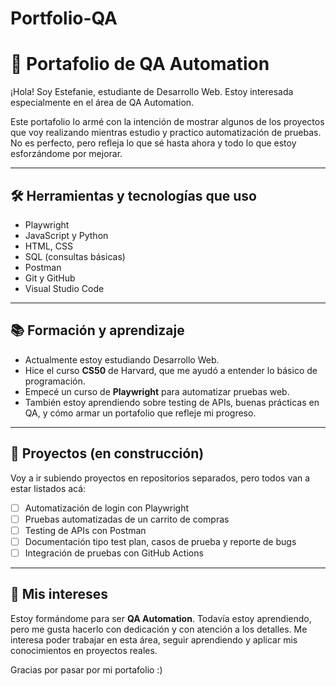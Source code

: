 # Portfolio-QA
# 🧪 Portafolio de QA Automation

¡Hola! Soy Estefanie, estudiante de Desarrollo Web. Estoy interesada especialmente en el área de QA Automation. 

Este portafolio lo armé con la intención de mostrar algunos de los proyectos que voy realizando mientras estudio y practico automatización de pruebas. No es perfecto, pero refleja lo que sé hasta ahora y todo lo que estoy esforzándome por mejorar.

---

## 🛠️ Herramientas y tecnologías que uso

- Playwright 
- JavaScript y Python 
- HTML, CSS
- SQL (consultas básicas)
- Postman
- Git y GitHub
- Visual Studio Code

---

## 📚 Formación y aprendizaje

- Actualmente estoy estudiando Desarrollo Web.
- Hice el curso **CS50** de Harvard, que me ayudó a entender lo básico de programación.
- Empecé un curso de **Playwright** para automatizar pruebas web.
- También estoy aprendiendo sobre testing de APIs, buenas prácticas en QA, y cómo armar un portafolio que refleje mi progreso.

---

## 📁 Proyectos (en construcción)

Voy a ir subiendo proyectos en repositorios separados, pero todos van a estar listados acá:

- [ ] Automatización de login con Playwright
- [ ] Pruebas automatizadas de un carrito de compras
- [ ] Testing de APIs con Postman
- [ ] Documentación tipo test plan, casos de prueba y reporte de bugs
- [ ] Integración de pruebas con GitHub Actions

---

## 💬 Mis intereses

Estoy formándome para ser **QA Automation**.
Todavía estoy aprendiendo, pero me gusta hacerlo con dedicación y con atención a los detalles. Me interesa poder trabajar en esta área, seguir aprendiendo y aplicar mis conocimientos en proyectos reales.

Gracias por pasar por mi portafolio :)
